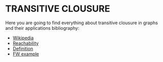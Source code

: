 # TRANSITIVE CLOUSURE

Here you are going to find everything about transitive clousure in graphs and their applications
bibliography:
- [Wikipedia](https://en.wikipedia.org/wiki/Transitive_closure)
- [Reachability](https://en.wikipedia.org/wiki/Reachability)
- [Definition](https://math.libretexts.org/Bookshelves/Combinatorics_and_Discrete_Mathematics/Applied_Discrete_Structures_(Doerr_and_Levasseur)/06%3A_Relations/6.05%3A_Closure_Operations_on_Relations)
- [FW example](https://www.youtube.com/watch?v=_-p8zhizock&t=300s)
